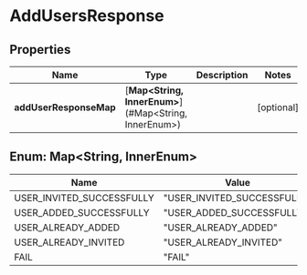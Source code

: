 # AddUsersResponse

## Properties
Name | Type | Description | Notes
------------ | ------------- | ------------- | -------------
**addUserResponseMap** | [**Map&lt;String, InnerEnum&gt;**](#Map&lt;String, InnerEnum&gt;) |  |  [optional]

<a name="Map<String, InnerEnum>"></a>
## Enum: Map&lt;String, InnerEnum&gt;
Name | Value
---- | -----
USER_INVITED_SUCCESSFULLY | &quot;USER_INVITED_SUCCESSFULLY&quot;
USER_ADDED_SUCCESSFULLY | &quot;USER_ADDED_SUCCESSFULLY&quot;
USER_ALREADY_ADDED | &quot;USER_ALREADY_ADDED&quot;
USER_ALREADY_INVITED | &quot;USER_ALREADY_INVITED&quot;
FAIL | &quot;FAIL&quot;
